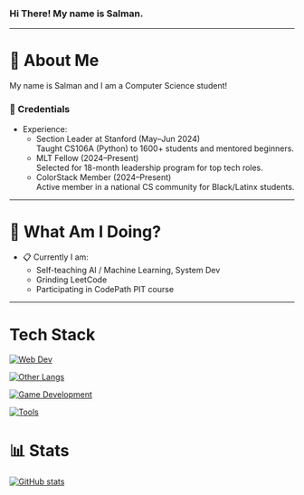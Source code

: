 ### Hi There! My name is Salman.
-----
# :postbox: About Me
My name is Salman and I am a Computer Science student!

### :briefcase: Credentials
- Experience:
  - Section Leader at Stanford (May–Jun 2024)  
    Taught CS106A (Python) to 1600+ students and mentored beginners.
  - MLT Fellow (2024–Present)  
    Selected for 18-month leadership program for top tech roles.
  - ColorStack Member (2024–Present)  
    Active member in a national CS community for Black/Latinx students.
-----

# :round_pushpin: What Am I Doing?
- :clipboard: Currently I am:
  - Self-teaching AI / Machine Learning, System Dev
  - Grinding LeetCode
  - Participating in CodePath PIT course
-----

# Tech Stack
[![Web Dev](https://skillicons.dev/icons?i=html,css,js,ts,aws,react,nodejs,tailwind,next&theme=dark)](https://skillicons.dev)

[![Other Langs](https://skillicons.dev/icons?i=python,java,ocaml,cpp,c&theme=dark)](https://skillicons.dev)

[![Game Development](https://skillicons.dev/icons?i=cs,unity)](https://skillicons.dev)

[![Tools](https://skillicons.dev/icons?i=vscode,github,figma,eclipse&theme=dark)](https://skillicons.dev)

# :bar_chart: Stats
[![GitHub stats](https://github-readme-stats.vercel.app/api?username=salmanfiqi)](https://github.com/anuraghazra/github-readme-stats)
